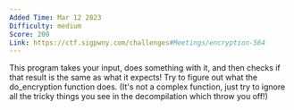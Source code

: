 ```yaml
---
Added Time: Mar 12 2023
Difficulty: medium
Score: 200
Link: https://ctf.sigpwny.com/challenges#Meetings/encryption-564
---
```

This program takes your input, does something with it, and then checks if that result is the same as what it expects! Try to figure out what the do_encryption function does. (It's not a complex function, just try to ignore all the tricky things you see in the decompilation which throw you off!)
